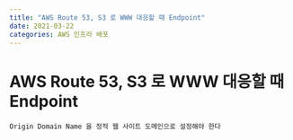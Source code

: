 ```yaml
---
title: "AWS Route 53, S3 로 WWW 대응할 때 Endpoint"
date: 2021-03-22
categories: AWS 인프라 배포
---
```


# AWS Route 53, S3 로 WWW 대응할 때 Endpoint

    Origin Domain Name 을 정적 웹 사이트 도메인으로 설정해야 한다
